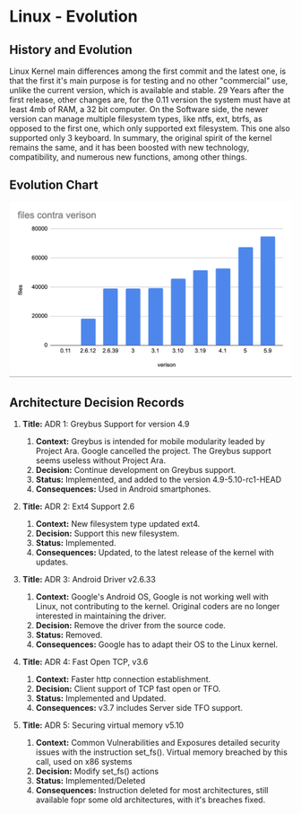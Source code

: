 # Linux - Evolution


## History and Evolution

Linux Kernel main differences among the first commit and the latest one, is that the first it's main purpose is
for testing and no other "commercial" use, unlike the current version, which is available and stable. 29 Years after the first release, other changes are, for the 0.11 version the system must have at least 4mb of RAM, a 32 bit 
computer. On the Software side, the newer version can manage multiple filesystem types, like ntfs, ext, btrfs, as opposed to the first one, which only supported ext filesystem. This one also supported only 3 keyboard. In summary, 
the original spirit of the kernel remains the same, and it has been boosted with new technology, compatibility, and numerous new functions, among other things.

## Evolution Chart

![alt text](assets/Files-vs-Version.png "Image Example")

## Architecture Decision Records

1. **Title:** ADR 1: Greybus Support for version 4.9
    1. **Context:** Greybus is intended for mobile modularity leaded by Project Ara. Google cancelled the project. 
    The Greybus support seems useless without Project Ara.
    1. **Decision:** Continue development on Greybus support.
    1. **Status:** Implemented, and added to the version 4.9-5.10-rc1-HEAD
    1. **Consequences:** Used in Android smartphones.

1. **Title:** ADR 2: Ext4 Support 2.6
    1. **Context:** New filesystem type updated ext4.
    1. **Decision:** Support this new filesystem.
    1. **Status:** Implemented.
    1. **Consequences:** Updated, to the latest release of the kernel with updates.

1. **Title:** ADR 3: Android Driver v2.6.33
    1. **Context:** Google's Android OS, Google is not working well with Linux, not contributing to the kernel.
    Original coders are no longer interested in maintaining the driver.
    1. **Decision:** Remove the driver from the source code.
    1. **Status:** Removed.
    1. **Consequences:** Google has to adapt their OS to the Linux kernel. 

1. **Title:** ADR 4: Fast Open TCP, v3.6
    1. **Context:** Faster http connection establishment.
    1. **Decision:** Client support of TCP fast open or TFO.
    1. **Status:** Implemented and Updated.
    1. **Consequences:** v3.7 includes Server side TFO support.

1. **Title:** ADR 5: Securing virtual memory v5.10
    1. **Context:**  Common Vulnerabilities and Exposures detailed security issues with the instruction set_fs().
    Virtual memory breached by this call, used on x86 systems
    1. **Decision:** Modify set_fs() actions 
    1. **Status:** Implemented/Deleted
    1. **Consequences:** Instruction deleted for most architectures, still available fopr some old architectures, with it's breaches fixed.


